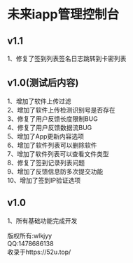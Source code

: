 # 未来iapp管理控制台

## v1.1
1、修复了签到列表签名日志跳转到卡密列表


## v1.0(测试后内容)
1、增加了软件上传过滤  
2、增加了软件上传检测识别号是否存在    
3、修复了用户反馈长度限制BUG    
4、修复了用户反馈数据流BUG  
5、增加了App更新内容选项  
6、增加了软件列表可以删除软件  
7、增加了软件列表可以查看文件类型  
8、修复了签到记录列表问题  
9、增加了反馈信息防多次提交功能  
10、增加了签到IP验证选项  
  
## v1.0
1、所有基础功能完成开发

版权所有:wlkjyy  
QQ:1478686138  
收录于https://52u.top/  
